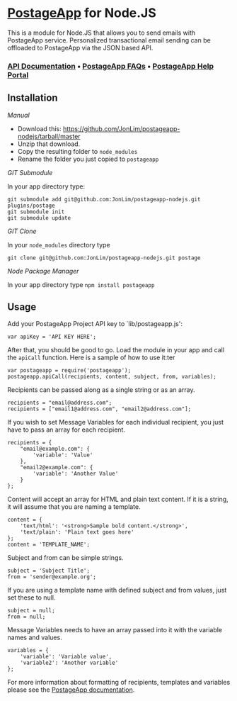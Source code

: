 [PostageApp](http://postageapp.com) for Node.JS
===================================================

This is a module for Node.JS that allows you to send emails with PostageApp service.
Personalized transactional email sending can be offloaded to PostageApp via the JSON based API.

### [API Documentation](http://help.postageapp.com/faqs/api) &bull; [PostageApp FAQs](http://help.postageapp.com/faqs) &bull; [PostageApp Help Portal](http://help.postageapp.com)

Installation
------------

_Manual_

- Download this: https://github.com/JonLim/postageapp-nodejs/tarball/master
- Unzip that download.
- Copy the resulting folder to `node_modules`
- Rename the folder you just copied to `postageapp`

_GIT Submodule_

In your app directory type:
<pre><code>git submodule add git@github.com:JonLim/postageapp-nodejs.git plugins/postage
git submodule init
git submodule update
</code></pre>

_GIT Clone_

In your `node_modules` directory type
<pre><code>git clone git@github.com:JonLim/postageapp-nodejs.git postage</code></pre>

_Node Package Manager_

In your app directory type
`npm install postageapp`

Usage
-----
Add your PostageApp Project API key to `lib/postageapp.js':

    var apiKey = 'API KEY HERE';
    
After that, you should be good to go. Load the module in your app and call the `apiCall` function. Here is a sample of how to use it:ter

    var postageapp = require('postageapp');
    postageapp.apiCall(recipients, content, subject, from, variables);
    
Recipients can be passed along as a single string or as an array.

    recipients = "email@address.com";
    recipients = ["email1@address.com", "email2@address.com"];
    
If you wish to set Message Variables for each individual recipient, you just have to pass an array for each recipient.

    recipients = {
	    "email@example.com": {
		    'variable': 'Value'
	    }, 
	    "email2@example.com": {
		    'variable': 'Another Value'
	    }
	};
    
Content will accept an array for HTML and plain text content. If it is a string, it will assume that you are naming a template.

    content = {
    	'text/html': '<strong>Sample bold content.</strong>',
    	'text/plain': 'Plain text goes here'
    };
    content = 'TEMPLATE_NAME';
    
Subject and from can be simple strings.

    subject = 'Subject Title';
    from = 'sender@example.org';

If you are using a template name with defined subject and from values, just set these to null.

	subject = null;
	from = null;
	
Message Variables needs to have an array passed into it with the variable names and values.

    variables = {
    	'variable': 'Variable value',
    	'variable2': 'Another variable'
    };
    
For more information about formatting of recipients, templates and variables please see the [PostageApp documentation](http://help.postageapp.com/kb/api/send_message).